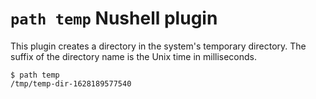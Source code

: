 # `path temp` Nushell plugin

This plugin creates a directory in the system's temporary directory. The suffix
of the directory name is the Unix time in milliseconds.

```
$ path temp
/tmp/temp-dir-1628189577540
```